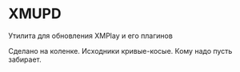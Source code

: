 # XMUPD
Утилита для обновления XMPlay и его плагинов

Сделано на коленке. Исходники кривые-косые. Кому надо пусть забирает.

